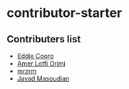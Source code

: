 # contributor-starter

## Contributers list
- [Eddie Cooro](https://github.com/Eddie-CooRo)
- [Amer Lotfi Orimi](https://github.com/amerllica)
- [mrzrm](https://github.com/mr2rm)
- [Javad Masoudian](https://github.com/2012mjm)
